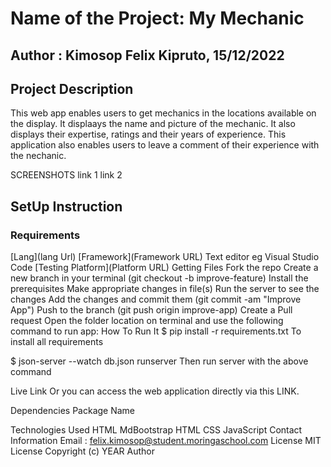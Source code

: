# Name of the Project: My Mechanic
## Author : Kimosop Felix Kipruto, 15/12/2022
## Project Description
This web app enables users to get mechanics in the locations available on the display. It displaays the name and picture of the mechanic. It also displays their expertise, ratings and their years of experience. This application also enables users to leave a comment of their experience with the nechanic.

SCREENSHOTS
link 1
link 2
## SetUp Instruction
### Requirements
[Lang](lang Url)
[Framework](Framework URL)
Text editor eg Visual Studio Code
[Testing Platform](Platform URL)
Getting Files
Fork the repo
Create a new branch in your terminal (git checkout -b improve-feature)
Install the prerequisites
Make appropriate changes in file(s)
Run the server to see the changes
Add the changes and commit them (git commit -am "Improve App")
Push to the branch (git push origin improve-app)
Create a Pull request
Open the folder location on terminal and use the following command to run app:
How To Run It
$ pip install -r requirements.txt To install all requirements

$ json-server --watch db.json runserver Then run server with the above command

Live Link
Or you can access the web application directly via this LINK.

Dependencies
Package Name

Technologies Used
HTML
MdBootstrap
HTML
CSS
JavaScript
Contact Information
Email : felix.kimosop@student.moringaschool.com
License
MIT License Copyright (c) YEAR Author